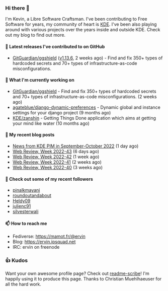 ### Hi there 👋

I'm Kevin, a Libre Software Craftsman. I've been contributing to Free Software for years,
my community of heart is [KDE](https://kde.org). I've been also playing around with various
projects over the years inside and outside KDE. Check out my blog to find out more.

#### 🔭 Latest releases I've contributed to on GitHub

- [GitGuardian/ggshield](https://github.com/GitGuardian/ggshield) ([v1.13.6](https://github.com/GitGuardian/ggshield/releases/tag/v1.13.6), 2 weeks ago) - Find and fix 350&#43; types of hardcoded secrets and 70&#43; types of infrastructure-as-code misconfigurations.

#### 🌱 What I'm currently working on

- [GitGuardian/ggshield](https://github.com/GitGuardian/ggshield) - Find and fix 350&#43; types of hardcoded secrets and 70&#43; types of infrastructure-as-code misconfigurations. (2 weeks ago)
- [agateblue/django-dynamic-preferences](https://github.com/agateblue/django-dynamic-preferences) - Dynamic global and instance settings for your django project (9 months ago)
- [KDE/zanshin](https://github.com/KDE/zanshin) - Getting Things Done application which aims at getting your mind like water (10 months ago)

#### 📜 My recent blog posts

- [News from KDE PIM in September-October 2022](https://ervin.ipsquad.net/blog/2022/11/02/news-from-kde-pim-in-september-october-2022/) (1 day ago)
- [Web Review, Week 2022-43](https://ervin.ipsquad.net/blog/2022/10/28/web-review-week-2022-43/) (6 days ago)
- [Web Review, Week 2022-42](https://ervin.ipsquad.net/blog/2022/10/21/web-review-week-2022-42/) (1 week ago)
- [Web Review, Week 2022-41](https://ervin.ipsquad.net/blog/2022/10/14/web-review-week-2022-41/) (2 weeks ago)
- [Web Review, Week 2022-40](https://ervin.ipsquad.net/blog/2022/10/07/web-review-week-2022-40/) (3 weeks ago)

#### 👯 Check out some of my recent followers

- [pinalkmayani](https://github.com/pinalkmayani)
- [roundoutandabout](https://github.com/roundoutandabout)
- [Heldy09](https://github.com/Heldy09)
- [julienc91](https://github.com/julienc91)
- [silvesterwali](https://github.com/silvesterwali)

#### 📫 How to reach me

- Fediverse: https://mamot.fr/@ervin
- Blog: https://ervin.ipsquad.net
- IRC: ervin on freenode

### 👍 Kudos

Want your own awesome profile page? Check out [readme-scribe](https://github.com/muesli/readme-scribe)!
I'm happily using it to produce this page. Thanks to Christian Muehlhaeuser for all the hard work.


